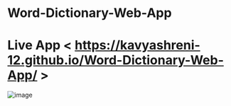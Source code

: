 # Word-Dictionary-Web-App

# Live App < https://kavyashreni-12.github.io/Word-Dictionary-Web-App/ >
![image](https://github.com/user-attachments/assets/0377121f-b7f6-439c-bbbb-01e80025af93)
